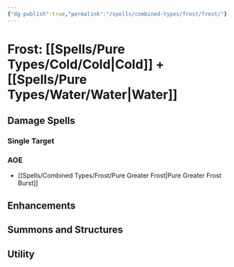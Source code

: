 ```yaml
---
{"dg-publish":true,"permalink":"/spells/combined-types/frost/frost/"}
---
```


# Frost: [[Spells/Pure Types/Cold/Cold\|Cold]] + [[Spells/Pure Types/Water/Water\|Water]]
## Damage Spells

### Single Target

### AOE
- [[Spells/Combined Types/Frost/Pure Greater Frost\|Pure Greater Frost Burst]]
## Enhancements

## Summons and Structures

## Utility
